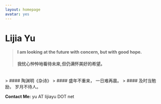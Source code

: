 ```yaml
---
layout: homepage
avatar: yes
---
```



# Lijia Yu


> #### I am looking at the future with concern, but with good hope.  
> #### 我忧心忡忡地看待未来,但仍满怀美好的希望。  
</br>
> #### 陶渊明《杂诗》  
> #### 盛年不重来， 一日难再晨。  
> #### 及时当勉励， 岁月不待人。  

**Contact Me:** yu AT lijiayu DOT net
